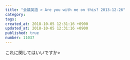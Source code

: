 ```yaml
---
title: "会議英語 > Are you with me on this? 2013-12-26"
category: 
tags: 
created_at: 2018-10-05 12:31:16 +0900
updated_at: 2018-10-05 12:31:16 +0900
published: true
number: 11037
---
```


これに関してはいいですか>

